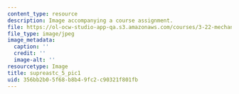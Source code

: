 ```yaml
---
content_type: resource
description: Image accompanying a course assignment.
file: https://ol-ocw-studio-app-qa.s3.amazonaws.com/courses/3-22-mechanical-behavior-of-materials-spring-2008/356bb2b05f68b8b49fc2c90321f801fb_supreastc_5_pic1.jpg
file_type: image/jpeg
image_metadata:
  caption: ''
  credit: ''
  image-alt: ''
resourcetype: Image
title: supreastc_5_pic1
uid: 356bb2b0-5f68-b8b4-9fc2-c90321f801fb
---
```

